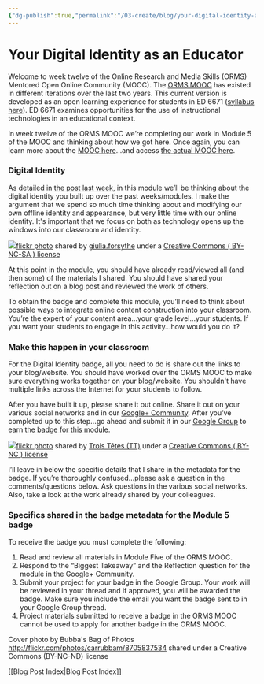 ```yaml
---
{"dg-publish":true,"permalink":"/03-create/blog/your-digital-identity-as-an-educator/","title":"Your Digital Identity as an Educator","tags":["orms","digital-identity","education","educator"]}
---
```


# Your Digital Identity as an Educator

Welcome to week twelve of the Online Research and Media Skills (ORMS) Mentored Open Online Community (MOOC). The [ORMS MOOC](http://wiobyrne.com/join-the-orms-mooc/) has existed in different iterations over the last two years. This current version is developed as an open learning experience for students in ED 6671 ([syllabus here](https://docs.google.com/document/d/18rvWMAKhnbKiSgOalGLXsE1TrBpO62mhvQXV1OeU9SY/edit?usp=sharing)). ED 6671 examines opportunities for the use of instructional technologies in an educational context.

In week twelve of the ORMS MOOC we’re completing our work in Module 5 of the MOOC and thinking about how we got here. Once again, you can learn more about the [MOOC here](http://wiobyrne.com/join-the-orms-mooc/)…and access [the actual MOOC here](https://sites.google.com/site/ormsmodel/).

### Digital Identity

As detailed in [the post last week](http://wiobyrne.com/week-eleven-creating-and-curating-your-digital-identity-ormsmooc/), in this module we’ll be thinking about the digital identity you built up over the past weeks/modules. I make the argument that we spend so much time thinking about and modifying our own offline identity and appearance, but very little time with our online identity. It's important that we focus on both as technology opens up the windows into our classroom and identity.

[![](images/7153872159_333526314f.jpg)](http://flickr.com/photos/gforsythe/7153872159 "Digital Identities: 6 Key Selves of Networked Publics, @bonstewart #change11 [visual notes]")[flickr photo](http://flickr.com/photos/gforsythe/7153872159 "Digital Identities: 6 Key Selves of Networked Publics, @bonstewart #change11 [visual notes]") shared by [giulia.forsythe](http://flickr.com/people/gforsythe) under a [Creative Commons ( BY-NC-SA ) license](http://creativecommons.org/licenses/by-nc-sa/2.0/)

At this point in the module, you should have already read/viewed all (and then some) of the materials I shared. You should have shared your reflection out on a blog post and reviewed the work of others.

To obtain the badge and complete this module, you’ll need to think about possible ways to integrate online content construction into your classroom. You’re the expert of your content area…your grade level…your students. If you want your students to engage in this activity…how would you do it?

### Make this happen in your classroom

For the Digital Identity badge, all you need to do is share out the links to your blog/website. You should have worked over the ORMS MOOC to make sure everything works together on your blog/website. You shouldn't have multiple links across the Internet for your students to follow.

After you have built it up, please share it out online. Share it out on your various social networks and in our [Google+ Community](https://plus.google.com/communities/109374663190019101967?utm_source=chrome_ntp_icon&utm_medium=chrome_app&utm_campaign=chrome). After you’ve completed up to this step…go ahead and submit it in our [Google Group](https://groups.google.com/forum/#!forum/ormsclass) to earn [the badge for this module](https://badges.mozilla.org/en-US/badges/badge/Digital-Identity-Exemplar-Badge).

[![](images/5195847_b6c37cbd39.jpg)](http://flickr.com/photos/trois-tetes/5195847 "identity")[flickr photo](http://flickr.com/photos/trois-tetes/5195847 "identity") shared by [Trois Têtes (TT)](http://flickr.com/people/trois-tetes) under a [Creative Commons ( BY-NC ) license](http://creativecommons.org/licenses/by-nc/2.0/)

I’ll leave in below the specific details that I share in the metadata for the badge. If you’re thoroughly confused…please ask a question in the comments/questions below. Ask questions in the various social networks. Also, take a look at the work already shared by your colleagues.

### Specifics shared in the badge metadata for the Module 5 badge

To receive the badge you must complete the following:

1. Read and review all materials in Module Five of the ORMS MOOC.
2. Respond to the “Biggest Takeaway” and the Reflection question for the module in the Google+ Community.
3. Submit your project for your badge in the Google Group. Your work will be reviewed in your thread and if approved, you will be awarded the badge. Make sure you include the email you want the badge sent to in your Google Group thread.
4. Project materials submitted to receive a badge in the ORMS MOOC cannot be used to apply for another badge in the ORMS MOOC.

Cover photo by Bubba's Bag of Photos http://flickr.com/photos/carrubbam/8705837534 shared under a Creative Commons (BY-NC-ND) license

[[Blog Post Index\|Blog Post Index]]